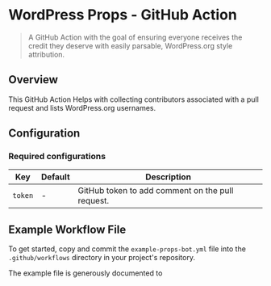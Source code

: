 # WordPress Props - GitHub Action
> A GitHub Action with the goal of ensuring everyone receives the credit they deserve with easily parsable, WordPress.org style attribution. 

## Overview

This GitHub Action Helps with collecting contributors associated with a pull request and lists WordPress.org usernames.

## Configuration

### Required configurations
| Key | Default | Description |
| --- | ------- | ----------- |
| `token` | - | GitHub token to add comment on the pull request. |

## Example Workflow File

To get started, copy and commit the `example-props-bot.yml` file into the `.github/workflows` directory in your project's repository.

The example file is generously documented to 
